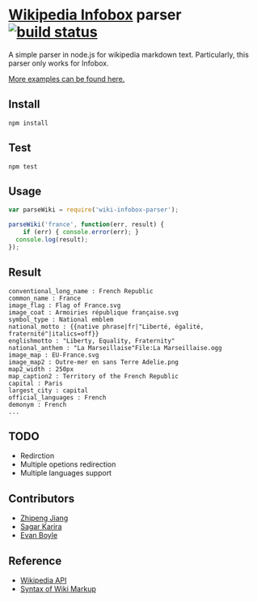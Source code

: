 [Wikipedia Infobox](http://en.wikipedia.org/w/api.php) parser  [![build status](https://travis-ci.org/zp-j/wikiparser.svg?branch=master)](https://travis-ci.org/zp-j/wikiparser)
======

A simple parser in node.js for wikipedia markdown text. Particularly, this parser only works for Infobox.

[More examples can be found here.](http://zp-j.github.io/blog/2014/08/01/wikipedia-infobox-parser/)


## Install

	npm install

## Test

	npm test

## Usage

```JavaScript
var parseWiki = require('wiki-infobox-parser');

parseWiki('france', function(err, result) {
	if (err) { console.error(err); }
  console.log(result);
});
```

## Result

	conventional_long_name : French Republic
	common_name : France
	image_flag : Flag of France.svg
	image_coat : Armoiries république française.svg
	symbol_type : National emblem
	national_motto : {{native phrase|fr|"Liberté, égalité, fraternité"|italics=off}}
	englishmotto : "Liberty, Equality, Fraternity"
	national_anthem : "La Marseillaise"File:La Marseillaise.ogg
	image_map : EU-France.svg
	image_map2 : Outre-mer en sans Terre Adelie.png
	map2_width : 250px
	map_caption2 : Territory of the French Republic
	capital : Paris
	largest_city : capital
	official_languages : French
	demonym : French
	...

## TODO

- Redirction
- Multiple opetions redirection
- Multiple languages support

## Contributors

- [Zhipeng Jiang](http://zp-j.github.io)
- [Sagar Karira](https://github.com/sagarkarira)
- [Evan Boyle](https://github.com/EvanBoyle)

## Reference

- [Wikipedia API](http://en.wikipedia.org/w/api.php)
- [Syntax of Wiki Markup](http://en.wikipedia.org/wiki/Help:Wiki_markup)
